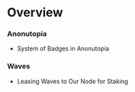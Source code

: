 # Overview

### Anonutopia

* System of Badges in Anonutopia

### Waves

* Leasing Waves to Our Node for Staking

